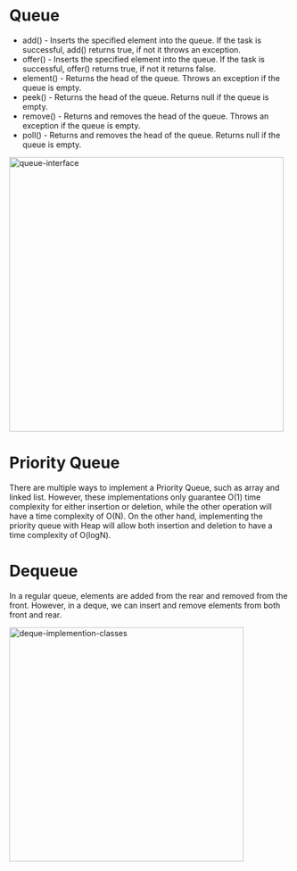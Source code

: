 # Queue

* add() - Inserts the specified element into the queue. If the task is successful, add() returns true, if not it throws an exception.
* offer() - Inserts the specified element into the queue. If the task is successful, offer() returns true, if not it returns false.
* element() - Returns the head of the queue. Throws an exception if the queue is empty.
* peek() - Returns the head of the queue. Returns null if the queue is empty.
* remove() - Returns and removes the head of the queue. Throws an exception if the queue is empty.
* poll() - Returns and removes the head of the queue. Returns null if the queue is empty.

<img width="492" alt="queue-interface" src="https://github.com/user-attachments/assets/973c0cc3-2d6f-4409-ab0b-4d32c80700fe">

# Priority Queue

There are multiple ways to implement a Priority Queue, such as array and linked list. However, these implementations only guarantee O(1) time complexity for either insertion or deletion, while the other operation will have a time complexity of O(N). On the other hand, implementing the priority queue with Heap will allow both insertion and deletion to have a time complexity of 
O(logN).

# Dequeue

In a regular queue, elements are added from the rear and removed from the front. However, in a deque, we can insert and remove elements from both front and rear.

<img width="420" alt="deque-implemention-classes" src="https://github.com/user-attachments/assets/db07f884-f55b-4e63-a01c-630df4511acc">
